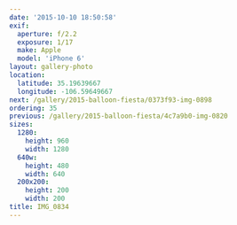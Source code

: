 ```yaml
---
date: '2015-10-10 18:50:58'
exif:
  aperture: f/2.2
  exposure: 1/17
  make: Apple
  model: 'iPhone 6'
layout: gallery-photo
location:
  latitude: 35.19639667
  longitude: -106.59649667
next: /gallery/2015-balloon-fiesta/0373f93-img-0898
ordering: 35
previous: /gallery/2015-balloon-fiesta/4c7a9b0-img-0820
sizes:
  1280:
    height: 960
    width: 1280
  640w:
    height: 480
    width: 640
  200x200:
    height: 200
    width: 200
title: IMG_0834
---
```

